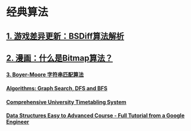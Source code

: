 # 经典算法

## [1. 游戏差异更新：BSDiff算法解析](https://zhuanlan.zhihu.com/p/32456512)

## [2. 漫画：什么是Bitmap算法？](https://zhuanlan.zhihu.com/p/54783053)

#### [3. Boyer-Moore 字符串匹配算法](https://www.cnblogs.com/gaochundong/p/boyer_moore_string_matching_algorithm.html)

#### [Algorithms: Graph Search, DFS and BFS](https://www.youtube.com/watch?v=zaBhtODEL0w)
#### [Comprehensive University Timetabling System](https://www.unitime.org/)
#### [Data Structures Easy to Advanced Course - Full Tutorial from a Google Engineer](https://www.youtube.com/watch?v=RBSGKlAvoiM)